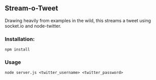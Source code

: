 ## Stream-o-Tweet ##

Drawing heavily from examples in the wild, this streams a tweet using socket.io and node-twitter.

### Installation: ###

`npm install`
  
### Usage ###

`node server.js <twitter_username> <twitter_password>`